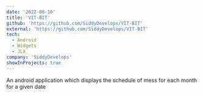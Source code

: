 ```yaml
---
date: '2022-08-10'
title: 'VIT-BIT'
github: 'https://github.com/SiddyDevelops/VIT-BIT'
external: 'https://github.com/SiddyDevelops/VIT-BIT'
tech:
  - Android
  - Widgets
  - JLX
company: 'SiddyDevelops'
showInProjects: true
---
```


An android application which displays the schedule of mess for each month for a given date
